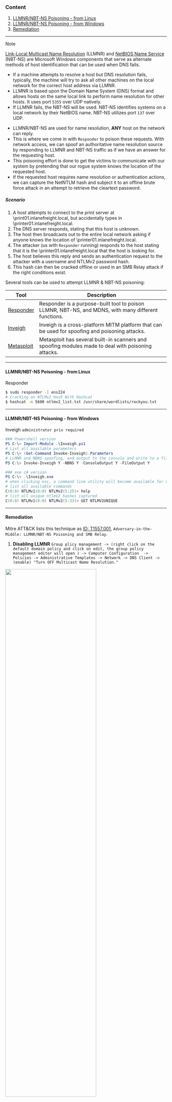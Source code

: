 ### Content
1. [LLMNR/NBT-NS Poisoning - from Linux](#llmnr/nbt-ns-poisoning---from-linux)
2. [LLMNR/NBT-NS Poisoning - from Windows](#llmnr/nbt-ns-poisoning---from-windows)
3. [Remediation](#remediation)
---

> [!Note]
> [Link-Local Multicast Name Resolution](https://datatracker.ietf.org/doc/html/rfc4795) (LLMNR) and [NetBIOS Name Service](https://docs.microsoft.com/en-us/previous-versions/windows/it-pro/windows-2000-server/cc940063(v=technet.10)?redirectedfrom=MSDN) (NBT-NS) are Microsoft Windows components that serve as alternate methods of host identification that can be used when DNS fails.
> - If a machine attempts to resolve a host but DNS resolution fails, typically, the machine will try to ask all other machines on the local network for the correct host address via LLMNR.
> - LLMNR is based upon the Domain Name System (DNS) format and allows hosts on the same local link to perform name resolution for other hosts. It uses port `5355` over UDP natively.
> - If LLMNR fails, the NBT-NS will be used. NBT-NS identifies systems on a local network by their NetBIOS name. NBT-NS utilizes port `137` over UDP.

- LLMNR/NBT-NS are used for name resolution, **ANY** host on the network can reply.
- This is where we come in with `Responder` to poison these requests. With network access, we can spoof an authoritative name resolution source by responding to LLMNR and NBT-NS traffic as if we have an answer for the requesting host.
- This poisoning effort is done to get the victims to communicate with our system by pretending that our rogue system knows the location of the requested host.
- If the requested host requires name resolution or authentication actions, we can capture the NetNTLM hash and subject it to an offline brute force attack in an attempt to retrieve the cleartext password.

##### Scenario
1. A host attempts to connect to the print server at \\print01.inlanefreight.local, but accidentally types in \\printer01.inlanefreight.local.
2. The DNS server responds, stating that this host is unknown.
3. The host then broadcasts out to the entire local network asking if anyone knows the location of \\printer01.inlanefreight.local.
4. The attacker (us with `Responder` running) responds to the host stating that it is the \\printer01.inlanefreight.local that the host is looking for.
5. The host believes this reply and sends an authentication request to the attacker with a username and NTLMv2 password hash.
6. This hash can then be cracked offline or used in an SMB Relay attack if the right conditions exist.

Several tools can be used to attempt LLMNR & NBT-NS poisoning:

|**Tool**|**Description**|
|---|---|
|[Responder](https://github.com/lgandx/Responder)|Responder is a purpose-built tool to poison LLMNR, NBT-NS, and MDNS, with many different functions.|
|[Inveigh](https://github.com/Kevin-Robertson/Inveigh)|Inveigh is a cross-platform MITM platform that can be used for spoofing and poisoning attacks.|
|[Metasploit](https://www.metasploit.com/)|Metasploit has several built-in scanners and spoofing modules made to deal with poisoning attacks.|

---
#### LLMNR/NBT-NS Poisoning - from Linux
Responder
``` bash
$ sudo responder -I ens224 
# Cracking an NTLMv2 Hash With Hashcat
$ hashcat -m 5600 ntlmv2_list.txt /usr/share/wordlists/rockyou.txt
```
---
#### LLMNR/NBT-NS Poisoning - from Windows
Inveigh `administrator priv required`
``` Powershell
### Powershell version
PS C:\> Import-Module .\Inveigh.ps1
# List all available parameters
PS C:\> (Get-Command Invoke-Inveigh).Parameters 
# LLMNR and NBNS spoofing, and output to the console and write to a file
PS C:\> Invoke-Inveigh Y -NBNS Y -ConsoleOutput Y -FileOutput Y

### exe c# version
PS C:\> .\Inveigh.exe
# when clicking esc, a command line utility will become available for us
# list all available commands
C(0:0) NTLMv1(0:0) NTLMv2(5:25)> help
# list all unique ntlmV2 hashes captured
C(0:0) NTLMv1(0:0) NTLMv2(5:33)> GET NTLMV2UNIQUE
```

---
#### Remediation

Mitre ATT&CK lists this technique as [ID: T1557.001](https://attack.mitre.org/techniques/T1557/001), `Adversary-in-the-Middle: LLMNR/NBT-NS Poisoning and SMB Relay`.

1. **Disabling LLMNR**
   `Group plicy management -> (right click on the default domain policy and click on edit, the group policy management editor will open ) -> Computer Configuration  -> Policies -> Administrative Templates -> Network -> DNS Client -> (enable) "Turn OFF Multicast Name Resolution."`
<img src="https://academy.hackthebox.com/storage/modules/143/llmnr_disable.png" style="height:65%; width:75%;">

2. **Disabling NBT-NS**
   NBT-NS cannot be disabled via Group Policy and must be disabled locally on each host.
   We can do this by opening `Network and Sharing Center -> Control Panel -> Change adapter settings -> right click on the adapter and view its properties -> Internet Protocol Version 4 (TCP/IPv4) -> properties -> advanced -> WINS -> (check) Disable NetBIOS over TCP/IP`.
<img src="https://academy.hackthebox.com/storage/modules/143/disable_nbtns.png" style="height:65%; width:75%;">


While it is not possible to disable NBT-NS directly via GPO, we can create a PowerShell script under and save it a `.ps1` file and go to: 
`Group plicy management -> Add new GPO (Disbale NetBIOS policy) by righ click on any OU -> (right click on the created policy and click on edit, the group policy management editor will open ) -> Computer Configuration  -> Policies -> Windows Settings -> Script (Startup/Shutdown) -> Startup -> PowerShell Scripts -> select "For this GPO, run scripts in the following order" (Run Windows PowerShell scripts first) -> Add (choose the script)`
``` Powershell
$regkey = "HKLM:SYSTEM\CurrentControlSet\services\NetBT\Parameters\Interfaces"
Get-ChildItem $regkey |foreach { Set-ItemProperty -Path "$regkey\$($_.pschildname)" -Name NetbiosOptions -Value 2 -Verbose}
```
For these changes to occur, we would have to either reboot the target system or restart the network adapter.
<img src="https://academy.hackthebox.com/storage/modules/143/nbtns_gpo.png" style="height:65%; width:75%;">

To push this out to all hosts in a domain, we could create a GPO using `Group Policy Management` on the Domain Controller and host the script on the SYSVOL share in the scripts folder and then call it via its UNC path such as:

`\\inlanefreight.local\SYSVOL\INLANEFREIGHT.LOCAL\scripts`
Once the GPO is applied to specific OUs and those hosts are restarted, the script will run at the next reboot and disable NBT-NS, provided that the script still exists on the SYSVOL share and is accessible by the host over the network.

<img src="https://academy.hackthebox.com/storage/modules/143/nbtns_gpo_dc.png" style="height:85%; width:85%;">

---

It is not always possible to disable LLMNR and NetBIOS, and therefore we need ways to detect this type of attack behavior. One way is to use the attack against the attackers by injecting LLMNR and NBT-NS requests for non-existent hosts across different subnets and alerting if any of the responses receive answers which would be indicative of an attacker spoofing name resolution responses. This [blog post](https://www.praetorian.com/blog/a-simple-and-effective-way-to-detect-broadcast-name-resolution-poisoning-bnrp/) explains this method more in-depth.

Furthermore, hosts can be monitored for traffic on ports UDP 5355 and 137, and event IDs [4697](https://docs.microsoft.com/en-us/windows/security/threat-protection/auditing/event-4697) and [7045](https://www.manageengine.com/products/active-directory-audit/kb/system-events/event-id-7045.html) can be monitored for. Finally, we can monitor the registry key `HKLM\Software\Policies\Microsoft\Windows NT\DNSClient` for changes to the `EnableMulticast` DWORD value. A value of `0` would mean that LLMNR is disabled.
